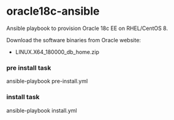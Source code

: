 # oracle18c-ansible
Ansible playbook to provision Oracle 18c EE on RHEL/CentOS 8.

Download the software binaries from Oracle website:
* LINUX.X64_180000_db_home.zip

### pre install task
ansible-playbook pre-install.yml

### install task
ansible-playbook install.yml

